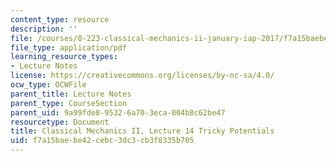 ```yaml
---
content_type: resource
description: ''
file: /courses/8-223-classical-mechanics-ii-january-iap-2017/f7a15baebe42cebc3dc3cb3f8335b705_MIT8_223IAP17_Lec14.pdf
file_type: application/pdf
learning_resource_types:
- Lecture Notes
license: https://creativecommons.org/licenses/by-nc-sa/4.0/
ocw_type: OCWFile
parent_title: Lecture Notes
parent_type: CourseSection
parent_uid: 9a99fde8-9532-6a70-3eca-004b8c62be47
resourcetype: Document
title: Classical Mechanics II, Lecture 14 Tricky Potentials
uid: f7a15bae-be42-cebc-3dc3-cb3f8335b705
---
```

